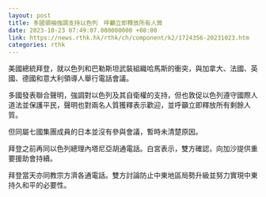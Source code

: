 ```yaml
---
layout: post
title: 多國領袖強調支持以色列　呼籲立即釋放所有人質
date: 2023-10-23 07:49:07.000000000 +08:00
link: https://news.rthk.hk/rthk/ch/component/k2/1724356-20231023.htm
categories: rthk
---
```


美國總統拜登，就以色列和巴勒斯坦武裝組織哈馬斯的衝突，與加拿大、法國、英國、德國和意大利領導人舉行電話會議。

多國發表聯合聲明，強調對以色列及其自衛權的支持，但也敦促以色列遵守國際人道法並保護平民，聲明也對兩名人質獲釋表示歡迎，並呼籲立即釋放所有剩餘人質。

但同屬七國集團成員的日本並沒有參與會議，暫時未清楚原因。

拜登之前再同以色列總理內塔尼亞胡通電話。白宮表示，雙方確認，向加沙提供重要援助會持續。

拜登當天亦同教宗方濟各通電話。雙方討論防止中東地區局勢升級並努力實現中東持久和平的必要性。
